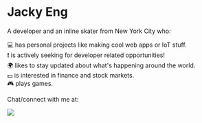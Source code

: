 # Jacky Eng

A developer and an inline skater from New York City who:  

:computer: has personal projects like making cool web apps or IoT stuff.  
:exclamation: is actively seeking for developer related opportunities!  
:earth_africa: likes to stay updated about what's happening around the world.    
:dollar: is interested in finance and stock markets.  
:video_game: plays games.  

Chat/connect with me at:  
<p>
	<a href="https://www.linkedin.com/in/jengworks/"><img src="https://img.icons8.com/android/24/000000/linkedin.png"/></a>
</p>
